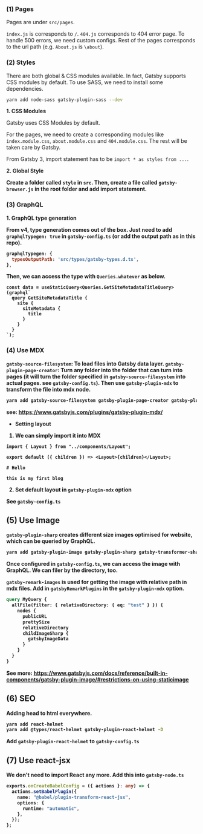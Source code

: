 ### (1) Pages

Pages are under `src/pages`.

`index.js` is corresponds to `/`. `404.js` corresponds to 404 error page. To handle 500 errors, we need custom configs. Rest of the pages corresponds to the url path (e.g. `About.js` is `\about`).

### (2) Styles

There are both global & CSS modules available. In fact, Gatsby supports CSS modules by default. To use SASS, we need to install some dependencies.

```bash
yarn add node-sass gatsby-plugin-sass --dev
```

<strong>1. CSS Modules</strong>

Gatsby uses CSS Modules by default.

For the pages, we need to create a corresponding modules like `index.module.css`, `about.module.css` and `404.module.css`. The rest will be taken care by Gatsby.

From Gatsby 3, import statement has to be `import * as styles from ...`.

<strong>2. Global Style</style>

Create a folder called `style` in `src`. Then, create a file called `gatsby-browser.js` in the root folder and add import statement.

### (3) GraphQL

<strong>1. GraphQL type generation</strong>

From v4, type generation comes out of the box. Just need to add `graphqlTypegen: true` in `gatsby-config.ts` (or add the output path as in this repo).

```js
graphqlTypegen: {
  typesOutputPath: 'src/types/gatsby-types.d.ts',
},
```

Then, we can access the type with `Queries.whatever` as below.

```tsx
const data = useStaticQuery<Queries.GetSiteMetadataTitleQuery>(graphql`
  query GetSiteMetadataTitle {
    site {
      siteMetadata {
        title
      }
    }
  }
`);
```

### (4) Use MDX

`gatsby-source-filesystem`: To load files into Gatsby data layer.
`gatsby-plugin-page-creator`: Turn any folder into the folder that can turn into pages (it will turn the folder specified in `gatsby-source-filesystem` into actual pages. see `gatsby-config.ts`). Then use `gatsby-plugin-mdx` to transform the file into mdx node.

```bash
yarn add gatsby-source-filesystem gatsby-plugin-page-creator gatsby-plugin-mdx @mdx-js/mdx @mdx-js/react -D
```

see: https://www.gatsbyjs.com/plugins/gatsby-plugin-mdx/

- Setting layout

1. We can simply import it into MDX

```tsx
import { Layout } from "../components/Layout";

export default ({ children }) => <Layout>{children}</Layout>;

# Hello

this is my first blog
```

2. Set default layout in `gatsby-plugin-mdx` option

See `gatsby-config.ts`

## (5) Use Image

`gatsby-plugin-sharp` creates different size images optimised for website, which can be queried by GraphQL.

```bash
yarn add gatsby-plugin-image gatsby-plugin-sharp gatsby-transformer-sharp gatsby-remark-images -D
```

Once configured in `gatsby-config.ts`, we can access the image with GraphQL. We can filer by the directory, too.

`gatsby-remark-images` is used for getting the image with relative path in mdx files. Add in `gatsbyRemarkPlugins` in the `gatsby-plugin-mdx` option.

```graphql
query MyQuery {
  allFile(filter: { relativeDirectory: { eq: "test" } }) {
    nodes {
      publicURL
      prettySize
      relativeDirectory
      childImageSharp {
        gatsbyImageData
      }
    }
  }
}
```

See more: https://www.gatsbyjs.com/docs/reference/built-in-components/gatsby-plugin-image/#restrictions-on-using-staticimage

## (6) SEO

Adding head to html everywhere.

```bash
yarn add react-helmet
yarn add @types/react-helmet gatsby-plugin-react-helmet -D
```

Add `gatsby-plugin-react-helmet` to `gatsby-config.ts`

## (7) Use react-jsx

We don't need to import React any more. Add this into `gatsby-node.ts`

```ts
exports.onCreateBabelConfig = ({ actions }: any) => {
  actions.setBabelPlugin({
    name: "@babel/plugin-transform-react-jsx",
    options: {
      runtime: "automatic",
    },
  });
};
```
